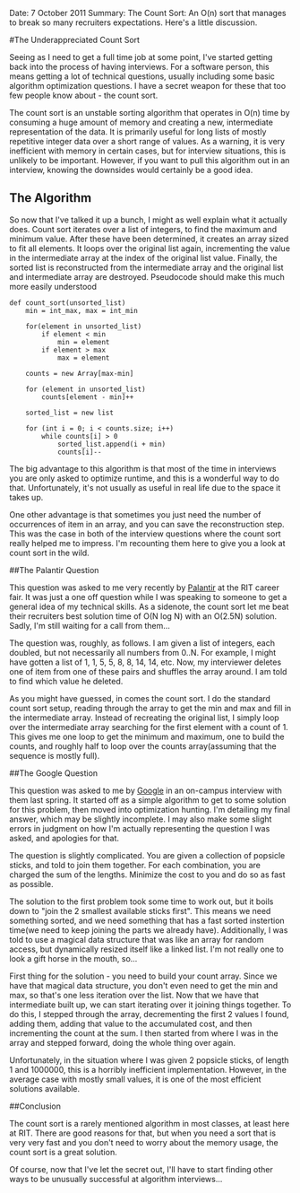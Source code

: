 Date: 7 October 2011
Summary: The Count Sort: An O(n) sort that manages to break so many recruiters expectations.  Here's a little discussion.

#The Underappreciated Count Sort

Seeing as I need to get a full time job at some point, I've started getting back into the process of having interviews.  For a software person, this means getting a lot of technical questions, usually including some basic algorithm optimization questions.  I have a secret weapon for these that too few people know about - the count sort.  

The count sort is an unstable sorting algorithm that operates in O(n) time by consuming a huge amount of memory and creating a new, intermediate representation of the data.  It is primarily useful for long lists of mostly repetitive integer data over a short range of values.  As a warning, it is very inefficient with memory in certain cases, but for interview situations, this is unlikely to be important.  However, if you want to pull this algorithm out in an interview, knowing the downsides would certainly be a good idea.

## The Algorithm

So now that I've talked it up a bunch, I might as well explain what it actually does.  Count sort iterates over a list of integers, to find the maximum and minimum value.  After these have been determined, it creates an array sized to fit all elements.  It loops over the original list again, incrementing the value in the intermediate array at the index of the original list value.  Finally, the sorted list is reconstructed from the intermediate array and the original list and intermediate array are destroyed.  Pseudocode should make this much more easily understood

	def count_sort(unsorted_list)
		min = int_max, max = int_min
		
		for(element in unsorted_list)
			if element < min
				min = element
			if element > max
				max = element

		counts = new Array[max-min]
		
		for (element in unsorted_list)
			counts[element - min]++
		
		sorted_list = new list

		for (int i = 0; i < counts.size; i++)
			while counts[i] > 0
				sorted_list.append(i + min)
				counts[i]--

The big advantage to this algorithm is that most of the time in interviews you are only asked to optimize runtime, and this is a wonderful way to do that.  Unfortunately, it's not usually as useful in real life due to the space it takes up.

One other advantage is that sometimes you just need the number of occurrences of item in an array, and you can save the reconstruction step.  This was the case in both of the interview questions where the count sort really helped me to impress. I'm recounting them here to give you a look at count sort in the wild.

##The Palantir Question

This question was asked to me very recently by [Palantir](http://www.palantirtech.com/) at the RIT career fair.  It was just a one off question while I was speaking to someone to get a general idea of my technical skills.  As a sidenote, the count sort let me beat their recruiters best solution time of O(N log N) with an O(2.5N) solution.  Sadly, I'm still waiting for a call from them…

The question was, roughly, as follows.  I am given a list of integers, each doubled, but not necessarily all numbers from 0..N.  For example, I might have gotten a list of 1, 1, 5, 5, 8, 8, 14, 14, etc.  Now, my interviewer deletes one of item from one of these pairs and shuffles the array around.  I am told to find which value he deleted.

As you might have guessed, in comes the count sort.  I do the standard count sort setup, reading through the array to get the min and max and fill in the intermediate array.  Instead of recreating the original list, I simply loop over the intermediate array searching for the first element with a count of 1.  This gives me one loop to get the minimum and maximum, one to build the counts, and roughly half to loop over the counts array(assuming that the sequence is mostly full).  

##The Google Question

This question was asked to me by [Google](http://google.com) in an on-campus interview with them last spring.  It started off as a simple algorithm to get to some solution for this problem, then moved into optimization hunting.  I'm detailing my final answer, which may be slightly incomplete. I may also make some slight errors in judgment on how I'm actually representing the question I was asked, and apologies for that.

The question is slightly complicated.  You are given a collection of popsicle sticks, and told to join them together.  For each combination, you are charged the sum of the lengths.  Minimize the cost to you and do so as fast as possible.  

The solution to the first problem took some time to work out, but it boils down to "join the 2 smallest available sticks first".  This means we need something sorted, and we need something that has a fast sorted instertion time(we need to keep joining the parts we already have). Additionally, I was told to use a magical data structure that was like an array for random access, but dynamically resized itself like a linked list.  I'm not really one to look a gift horse in the mouth, so…

First thing for the solution - you need to build your count array.  Since we have that magical data structure, you don't even need to get the min and max, so that's one less iteration over the list.  Now that we have that intermediate built up, we can start iterating over it joining things together.  To do this, I stepped through the array, decrementing the first 2 values I found, adding them, adding that value to the accumulated cost, and then incrementing the count at the sum.  I then started from where I was in the array and stepped forward, doing the whole thing over again. 

Unfortunately, in the situation where I was given 2 popsicle sticks, of length 1 and 1000000, this is a horribly inefficient implementation.  However, in the average case with mostly small values, it is one of the most efficient solutions available.

##Conclusion

The count sort is a rarely mentioned algorithm in most classes, at least here at RIT.  There are good reasons for that, but when you need a sort that is very very fast and you don't need to worry about the memory usage, the count sort is a great solution.  

Of course, now that I've let the secret out, I'll have to start finding other ways to be unusually successful at algorithm interviews...